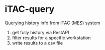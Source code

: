 # iTAC-query
Querying history info from iTAC (MES) system

1. get fully history via RestAPI
2. filter results for a specific workstation
3. write results to a csv file
